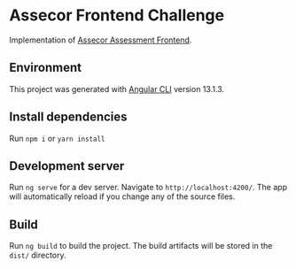 # Assecor Frontend Challenge

Implementation of [Assecor Assessment Frontend](https://github.com/Assecor-GmbH/assecor-assessment-frontend).

## Environment 

This project was generated with [Angular CLI](https://github.com/angular/angular-cli) version 13.1.3.

## Install dependencies

Run `npm i` or `yarn install`

## Development server

Run `ng serve` for a dev server. Navigate to `http://localhost:4200/`. The app will automatically reload if you change any of the source files.


## Build

Run `ng build` to build the project. The build artifacts will be stored in the `dist/` directory.

